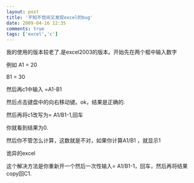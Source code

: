 ```yaml
---
layout: post
title: '不知不觉间又发现excel的bug'
date: 2009-04-16 12:35
comments: true
tags: ['excel','c']
---
```


我的使用的版本较老了.是excel2003的版本。开始先在两个框中输入数字

例如 A1 = 20

B1 = 30

然后再c1中输入 =A1-B1

然后点击键盘中的向右移动键。ok，结果是正确的.

然后再将c1改写为= A1/B1-1,回车

你就看到结果为0.

然后你不管怎么计算，这数就是不对，如果你计算A1/B1 ，就显示1

诡异的excel

这个解决方法是你重新开一个然后一次性输入= A1/B1-1，回车，然后再将结果copy回C1.

